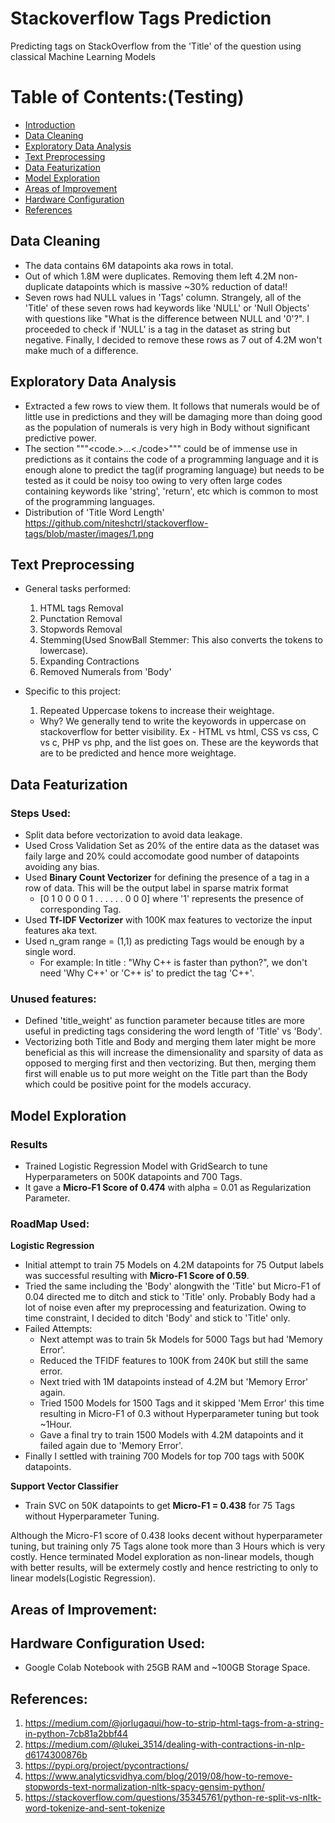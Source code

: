 # Stackoverflow Tags Prediction
Predicting tags on StackOverflow from the 'Title' of the question using classical Machine Learning Models


# Table of Contents:(Testing)
* [Introduction](#section1)
* [Data Cleaning](#Data-Cleaning)
* [Exploratory Data Analysis](#Exploratory-Data-Analysis)
* [Text Preprocessing](#Text-Preprocessing)
* [Data Featurization](#Data-Featurization)
* [Model Exploration](#Model-Exploration)
* [Areas of Improvement](#Areas-of-Improvement)
* [Hardware Configuration](#Hardware-Configuration-Used)
* [References](#References)

## Data Cleaning
* The data contains 6M datapoints aka rows in total.
* Out of which 1.8M were duplicates. Removing them left 4.2M non-duplicate datapoints which is massive ~30% reduction of data!!
* Seven rows had NULL values in 'Tags' column. Strangely, all of the 'Title' of these seven rows had keywords like 'NULL' or 'Null Objects' with questions like "What is the difference between NULL and '0'?". I proceeded to check if 'NULL' is a tag in the dataset as string but negative. Finally, I decided to remove these rows as 7 out of 4.2M won't make much of a difference.

	
## Exploratory Data Analysis
* Extracted a few rows to view them. It follows that numerals would be of little use in predictions and they will be damaging more than doing good as the population of numerals is very high in Body without significant predictive power.
* The section """<code.>...<./code>""" could be of immense use in predictions as it contains the code of a programming language and it is enough alone to predict the tag(if programing language) but needs to be tested as it could be noisy too owing to very often large codes containing keywords like 'string', 'return', etc which is common to most of the programming languages.
* Distribution of 'Title Word Length'
https://github.com/niteshctrl/stackoverflow-tags/blob/master/images/1.png


## Text Preprocessing
* General tasks performed:
  1. HTML tags Removal
  2. Punctation Removal
  3. Stopwords Removal
  4. Stemming(Used SnowBall Stemmer: This also converts the tokens to lowercase).
  5. Expanding Contractions
  6. Removed Numerals from 'Body'
  
* Specific to this project:
  1. Repeated Uppercase tokens to increase their weightage.
  * Why?
   We generally tend to write the keyowords in uppercase on stackoverflow for better visibility.
  Ex - HTML vs html, CSS vs css, C vs c, PHP vs php, and the list goes on. These are the keywords that are to be predicted and hence more weightage.
								
								
## Data Featurization
### Steps Used:
* Split data before vectorization to avoid data leakage.
* Used Cross Validation Set as 20% of the entire data as the dataset was faily large and 20% could accomodate good number of datapoints avoiding any bias.
* Used **Binary Count Vectorizer** for defining the presence of a tag in a row of data. This will be the output label in sparse matrix format 
  * [0 1 0 0 0 0 1 . . . . . .  0 0 0] where '1' represents the presence of corresponding Tag.
* Used **Tf-IDF Vectorizer** with 100K max features to vectorize the input features aka text.
* Used n_gram range = (1,1) as predicting Tags would be enough by a single word.
  * For example: In title : "Why C++ is faster than python?", we don't need 'Why C++' or 'C++ is' to predict the tag 'C++'.

### Unused features:
* Defined 'title_weight' as function parameter because titles are more useful in predicting tags considering the word length of 'Title' vs 'Body'.
* Vectorizing both Title and Body and merging them later might be more beneficial as this will increase the dimensionality and sparsity of data as opposed to merging first and then vectorizing. But then, merging them first will enable us to put more weight on the Title part than the Body which could be positive point for the models accuracy.


## Model Exploration
### Results
* Trained Logistic Regression Model with GridSearch to tune Hyperparameters on 500K datapoints and 700 Tags.
* It gave a **Micro-F1 Score of 0.474** with alpha = 0.01 as Regularization Parameter.

### RoadMap Used:
**Logistic Regression**
* Initial attempt to train 75 Models on 4.2M datapoints for 75 Output labels was successful resulting with **Micro-F1 Score of 0.59**.
* Tried the same including the 'Body' alongwith the 'Title' but Micro-F1 of 0.04 directed me to ditch and stick to 'Title' only. Probably Body had a lot of noise even after my preprocessing and featurization. Owing to time constraint, I decided to ditch 'Body' and stick to 'Title' only.
* Failed Attempts:
  * Next attempt was to train 5k Models for 5000 Tags but had 'Memory Error'.
  * Reduced the TFIDF features to 100K from 240K but still the same error.
  * Next tried with 1M datapoints instead of 4.2M but 'Memory Error' again.
  * Tried 1500 Models for 1500 Tags and it skipped 'Mem Error' this time resulting in Micro-F1 of 0.3 without Hyperparameter tuning but took ~1Hour. 
  * Gave a final try to train 1500 Models with 4.2M datapoints and it failed again due to 'Memory Error'.
* Finally I settled with training 700 Models for top 700 tags with 500K datapoints.

**Support Vector Classifier**
* Train SVC on 50K datapoints to get **Micro-F1 = 0.438** for 75 Tags without Hyperparameter Tuning.

Although the Micro-F1 score of 0.438 looks decent without hyperparameter tuning, but training only 75 Tags alone took more than 3 Hours which is very costly. Hence terminated Model exploration as non-linear models, though with better results,  will be extermely costly and hence restricting to only to linear models(Logistic Regression).


## Areas of Improvement:


## Hardware Configuration Used:
* Google Colab Notebook with 25GB RAM and ~100GB Storage Space.

## References:
1. https://medium.com/@jorlugaqui/how-to-strip-html-tags-from-a-string-in-python-7cb81a2bbf44
2. https://medium.com/@lukei_3514/dealing-with-contractions-in-nlp-d6174300876b
3. https://pypi.org/project/pycontractions/
4. https://www.analyticsvidhya.com/blog/2019/08/how-to-remove-stopwords-text-normalization-nltk-spacy-gensim-python/
5. https://stackoverflow.com/questions/35345761/python-re-split-vs-nltk-word-tokenize-and-sent-tokenize

